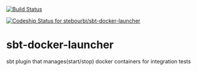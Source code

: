 [![Build Status](https://travis-ci.org/stebourbi/sbt-docker-launcher.svg?branch=develop)](https://travis-ci.org/stebourbi/sbt-docker-launcher)

[ ![Codeship Status for stebourbi/sbt-docker-launcher](https://codeship.com/projects/12594c20-a190-0132-2b8b-5e7ffcf05096/status?branch=master)](https://codeship.com/projects/65642)


# sbt-docker-launcher
sbt plugin that manages(start/stop) docker containers for integration tests
